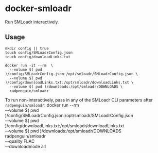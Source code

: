# docker-smloadr

Run SMLoadr interactively.

## Usage
```
mkdir config || true
touch config/SMLoadrConfig.json
touch config/downloadLinks.txt

docker run -it --rm  \
  --volume $( pwd )/config/SMLoadrConfig.json:/opt/smloadr/SMLoadrConfig.json \
  --volume $( pwd )/config/downloadLinks.txt:/opt/smloadr/downloadLinks.txt \
  --volume $( pwd )/downloads:/opt/smloadr/DOWNLOADS \
  radpenguin/smloadr
```

To run non-interactively, pass in any of the SMLoadr CLI parameters after `radpenguin/smloadr`:
docker run --rm  \
  --volume $( pwd )/config/SMLoadrConfig.json:/opt/smloadr/SMLoadrConfig.json \
  --volume $( pwd )/config/downloadLinks.txt:/opt/smloadr/downloadLinks.txt \
  --volume $( pwd )/downloads:/opt/smloadr/DOWNLOADS \
  radpenguin/smloadr \
  --quality FLAC \
  --downloadmode all
```
